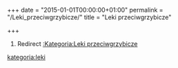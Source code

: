 +++
date = "2015-01-01T00:00:00+01:00"
permalink = "/Leki_przeciwgrzybicze/"
title = "Leki przeciwgrzybicze"

+++

1.  Redirect [:Kategoria:Leki przeciwgrzybicze](/atopedia/:Kategoria:Leki_przeciwgrzybicze "wikilink")

[kategoria:leki](/atopedia/kategoria:leki "wikilink")